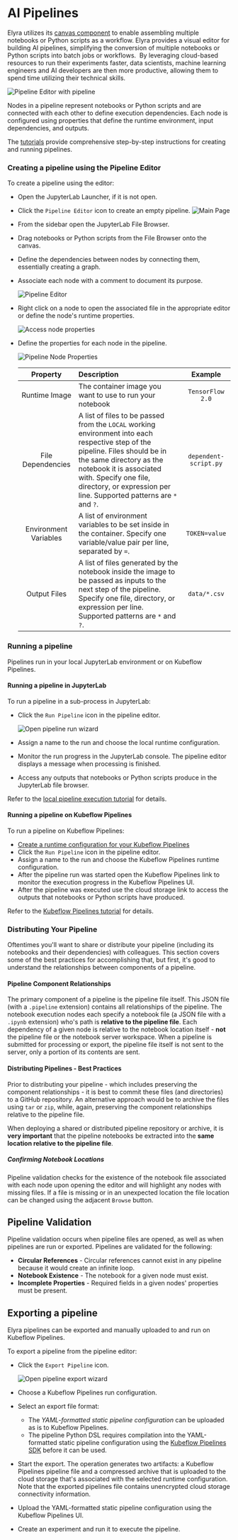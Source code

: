 <!--
{% comment %}
Copyright 2018-2020 IBM Corporation

Licensed under the Apache License, Version 2.0 (the "License");
you may not use this file except in compliance with the License.
You may obtain a copy of the License at

http://www.apache.org/licenses/LICENSE-2.0

Unless required by applicable law or agreed to in writing, software
distributed under the License is distributed on an "AS IS" BASIS,
WITHOUT WARRANTIES OR CONDITIONS OF ANY KIND, either express or implied.
See the License for the specific language governing permissions and
limitations under the License.
{% endcomment %}
-->

# AI Pipelines

Elyra utilizes its [canvas component](https://github.com/elyra-ai/canvas) to enable assembling
multiple notebooks or Python scripts as a workflow.
Elyra provides a visual editor for building AI pipelines, simplifying the conversion
of multiple notebooks or Python scripts into batch jobs or workflows.  By leveraging cloud-based resources to run their
experiments faster, data scientists, machine learning engineers and AI developers are then more productive,
allowing them to spend time utilizing their technical skills.

![Pipeline Editor with pipeline](../images/pipeline-in-editor.png)

Nodes in a pipeline represent notebooks or Python scripts and are connected with each other to define execution dependencies. Each node is configured using properties that define the runtime environment, input dependencies, and outputs.

The [tutorials](/getting_started/tutorials.md) provide comprehensive step-by-step instructions for creating and running pipelines.

### Creating a pipeline using the Pipeline Editor

To create a pipeline using the editor:

* Open the JupyterLab Launcher, if it is not open.
* Click the `Pipeline Editor` icon to create an empty pipeline.
  ![Main Page](../images/elyra-main-page.png)
* From the sidebar open the JupyterLab File Browser.
* Drag notebooks or Python scripts from the File Browser onto the canvas.
* Define the dependencies between nodes by connecting them, essentially creating a graph.
* Associate each node with a comment to document its purpose. 

  ![Pipeline Editor](../images/pipeline-editor-add-node.gif)
* Right click on a node to open the associated file in the appropriate editor or define the node's runtime properties.

  ![Access node properties](../images/node-context-menu.png)
* Define the properties for each node in the pipeline.

  ![Pipeline Node Properties](../images/pipeline-editor-properties.png)

  |Property   | Description  | Example |
  |:---:|:------|:---:|
  |Runtime Image| The container image you want to use to run your notebook |  `TensorFlow 2.0`   |
  |File Dependencies|  A list of files to be passed from the `LOCAL` working environment into each respective step of the pipeline. Files should be in the same directory as the notebook it is associated with. Specify one file, directory, or expression per line. Supported patterns are `*` and `?`. | `dependent-script.py` |
  |Environment Variables| A list of environment variables to be set inside in the container.  Specify one variable/value pair per line, separated by `=`. |  `TOKEN=value` |
  |Output Files|  A list of files generated by the notebook inside the image to be passed as inputs to the next step of the pipeline.  Specify one file, directory, or expression per line. Supported patterns are `*` and `?`. | `data/*.csv` |

### Running a pipeline

Pipelines run in your local JupyterLab environment or on Kubeflow Pipelines. 

#### Running a pipeline in JupyterLab

To run a pipeline in a sub-process in JupyterLab:

* Click the `Run Pipeline` icon in the pipeline editor.

  ![Open pipeline run wizard](../images/pipeline-editor-run.png)
* Assign a name to the run and choose the local runtime configuration.
* Monitor the run progress in the JupyterLab console. The pipeline editor displays a message when processing is finished. 
* Access any outputs that notebooks or Python scripts produce in the JupyterLab file browser.

Refer to the [local pipeline execution tutorial](/getting_started/tutorials.md) for details.

#### Running a pipeline on Kubeflow Pipelines

To run a pipeline on Kubeflow Pipelines:

* [Create a runtime configuration for your Kubeflow Pipelines](/user_guide/runtime-conf.md)
* Click the `Run Pipeline` icon in the pipeline editor.
* Assign a name to the run and choose the Kubeflow Pipelines runtime configuration.
* After the pipeline run was started open the Kubeflow Pipelines link to monitor the execution progress in the Kubeflow Pipelines UI.
* After the pipeline was executed use the cloud storage link to access the outputs that notebooks or Python scripts have produced.

Refer to the [Kubeflow Pipelines tutorial](/getting_started/tutorials.md) for details.

### Distributing Your Pipeline
Oftentimes you'll want to share or distribute your pipeline (including its notebooks and their dependencies) with colleagues.  This section covers some of the best practices for accomplishing that, but first, it's good to understand the relationships between components of a pipeline.

#### Pipeline Component Relationships
The primary component of a pipeline is the pipeline file itself.  This JSON file (with a `.pipeline` extension) contains all relationships of the pipeline.  The notebook execution nodes each specify a notebook file (a JSON file with a `.ipynb` extension) who's path is **relative to the pipeline file**.  Each dependency of a given node is relative to the notebook location itself - **not** the pipeline file or the notebook server workspace.  When a pipeline is submitted for processing or export, the pipeline file itself is not sent to the server, only a portion of its contents are sent.

#### Distributing Pipelines - Best Practices
Prior to distributing your pipeline - which includes preserving the component relationships - it is best to commit these files (and directories) to a GitHub repository.  An alternative approach would be to archive the files using `tar` or `zip`, while, again, preserving the component relationships relative to the pipeline file.

When deploying a shared or distributed pipeline repository or archive, it is **very important** that the pipeline notebooks be extracted into the **same location relative to the pipeline file**.

##### Confirming Notebook Locations
Pipeline validation checks for the existence of the notebook file associated with each node upon opening the editor and will highlight any nodes with missing files. If a file is missing or in an unexpected location the file location can be changed using the adjacent `Browse` button.

## Pipeline Validation
Pipeline validation occurs when pipeline files are opened, as well as when pipelines are run or exported. Pipelines are validated for the following:
- **Circular References** - Circular references cannot exist in any pipeline because it would create an infinite loop. 
- **Notebook Existence** - The notebook for a given node must exist. 
- **Incomplete Properties** - Required fields in a given nodes' properties must be present.

## Exporting a pipeline

Elyra pipelines can be exported and manually uploaded to and run on Kubeflow Pipelines.

To export a pipeline from the pipeline editor:
- Click the `Export Pipeline` icon.

  ![Open pipeline export wizard](../images/pipeline-editor-export.png)
- Choose a Kubeflow Pipelines run configuration.
- Select an export file format:
   - The _YAML-formatted static pipeline configuration_ can be uploaded as is to Kubeflow Pipelines.
   - The pipeline Python DSL requires compilation into the YAML-formatted static pipeline configuration using the [Kubeflow Pipelines SDK](https://www.kubeflow.org/docs/pipelines/sdk/) before it can be used.
- Start the export. The operation generates two artifacts: a Kubeflow Pipelines pipeline file and a compressed archive that is uploaded to the cloud storage that's associated with the selected runtime configuration. Note that the exported pipelines file contains unencrypted cloud storage connectivity information.

- Upload the YAML-formatted static pipeline configuration using the Kubeflow Pipelines UI.
- Create an experiment and run it to execute the pipeline.

